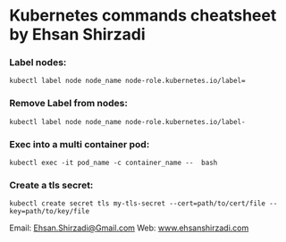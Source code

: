 # Kubernetes commands cheatsheet by Ehsan Shirzadi

### Label nodes:
```
kubectl label node node_name node-role.kubernetes.io/label=
```

### Remove Label from nodes:
```
kubectl label node node_name node-role.kubernetes.io/label-
```

### Exec into a multi container pod:
```
kubectl exec -it pod_name -c container_name --  bash
```
### Create a tls secret:
```
kubectl create secret tls my-tls-secret --cert=path/to/cert/file --key=path/to/key/file 
```


Email: Ehsan.Shirzadi@Gmail.com
Web: www.ehsanshirzadi.com
